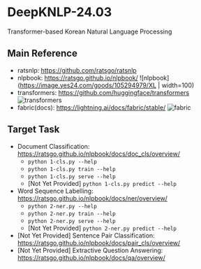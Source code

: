 # DeepKNLP-24.03
Transformer-based Korean Natural Language Processing

## Main Reference
  * ratsnlp: https://github.com/ratsgo/ratsnlp
  * nlpbook: https://ratsgo.github.io/nlpbook/
    ![nlpbook](https://image.yes24.com/goods/105294979/XL | width=100)
  * transformers: https://github.com/huggingface/transformers
    ![transformers](https://theaisummer.com/static/385447122c9c6ce73e449fe3a7ecf46a/40ffe/hugging-face-vit.png)
  * fabric(docs): https://lightning.ai/docs/fabric/stable/
    ![fabric](https://lightning.ai/docs/fabric/stable/_images/PyTorch-to-Fabric-Spectrum-2.svg)

## Target Task
  * Document Classification: https://ratsgo.github.io/nlpbook/docs/doc_cls/overview/
    - `python 1-cls.py --help`
    - `python 1-cls.py train --help`
    - `python 1-cls.py serve --help`
    - [Not Yet Provided] `python 1-cls.py predict --help`
  * Word Sequence Labelling: https://ratsgo.github.io/nlpbook/docs/ner/overview/
    - `python 2-ner.py --help`
    - `python 2-ner.py train --help`
    - `python 2-ner.py serve --help`
    - [Not Yet Provided] `python 2-ner.py predict --help`
  * [Not Yet Provided] Sentence Pair Classification: https://ratsgo.github.io/nlpbook/docs/pair_cls/overview/
  * [Not Yet Provided] Extractive Question Answering: https://ratsgo.github.io/nlpbook/docs/qa/overview/
